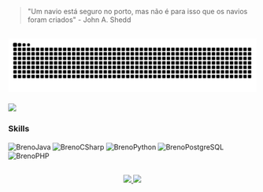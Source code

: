 > "Um navio está seguro no porto, mas não é para isso que os navios foram criados" - John A. Shedd

<div>

   ![Snake animation](https://github.com/brenoASantana/brenoASantana/blob/output/github-contribution-grid-snake.svg)
-------------------------------------------------------------------------------------------------------------------
  
  <a href="https://www.linkedin.com/in/breno-santana-a2242824a/" target="_blank">
  <img src="https://img.shields.io/badge/-LinkedIn-%230077B5?style=for-the-badge&logo=linkedin&logoColor=white" target="_blank">
  </a>
   <br>
   
</div>

 <div style="display: inline_block">
  
### Skills

  <img align="center" alt="BrenoJava" height="30" width="40" src="https://cdn.jsdelivr.net/gh/devicons/devicon/icons/java/java-original.svg">
  
  <img align="center" alt="BrenoCSharp" height="30" width="40" src="https://cdn.jsdelivr.net/gh/devicons/devicon/icons/csharp/csharp-original.svg">

  <img align="center" alt="BrenoPython" height="30" width="40" src="https://cdn.jsdelivr.net/gh/devicons/devicon/icons/python/python-original.svg">
  
  <img align="center" alt="BrenoPostgreSQL" height="30" width="40" src="https://cdn.jsdelivr.net/gh/devicons/devicon/icons/postgresql/postgresql-original.svg">
   
  <img align="center" alt="BrenoPHP" height="30" width="40" src="https://cdn.jsdelivr.net/gh/devicons/devicon/icons/php/php-plain.svg">

</div>

##

<div align="center">
  <a href="https://github.com/brenoASantana">
  <img height="180em" src="https://github-readme-stats.vercel.app/api?username=brenoASantana&show_icons=true&theme=algolia&include_all_commits=true&ount_private=true"/>
  <img height="180em" src="https://github-readme-stats.vercel.app/api/top-langs/?username=brenoASantana&layout=compact&langs_count=7&theme=algolia"/>
</div>

